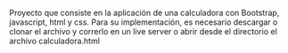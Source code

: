 Proyecto que consiste en la aplicación de una calculadora con Bootstrap, javascript, html y css. Para su implementación, es necesario descargar o clonar el archivo y correrlo en un live server o abrir desde el directorio el archivo calculadora.html

